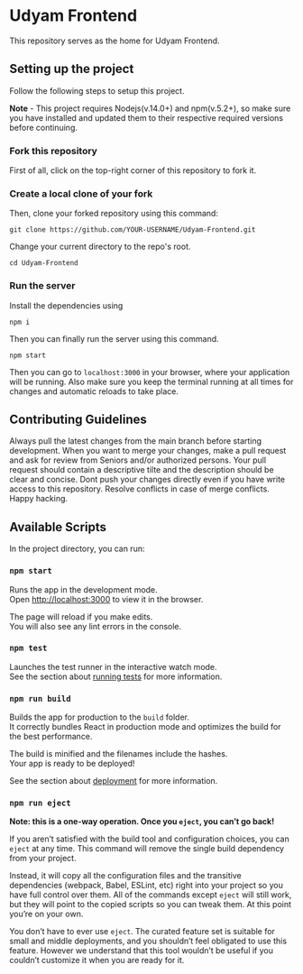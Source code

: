 # Udyam Frontend

This repository serves as the home for Udyam Frontend.


## Setting up the project

Follow the following steps to setup this project.

**Note** - This project requires Nodejs(v.14.0+) and npm(v.5.2+), so make sure you have installed and updated them to their respective required versions before continuing.  


### Fork this repository
First of all, click on the top-right corner of this repository to fork it.


### Create a local clone of your fork
Then, clone your forked repository using this command:
```
git clone https://github.com/YOUR-USERNAME/Udyam-Frontend.git
```

Change your current directory to the repo's root.
```
cd Udyam-Frontend
```


### Run the server

Install the dependencies using
```
npm i
```

Then you can finally run the server using this command.
```
npm start
```

Then you can go to `localhost:3000` in your browser, where your application will be running. Also make sure you keep the terminal running at all times for changes and automatic reloads to take place.

## Contributing Guidelines

Always pull the latest changes from the main branch before starting development. When you want to merge your changes, make a pull request and ask for review from Seniors and/or authorized persons. Your pull request should contain a descriptive tilte and the description should be clear and concise. Dont push your changes directly even if you have write access to this repository. Resolve conflicts in case of merge conflicts. Happy hacking.

## Available Scripts

In the project directory, you can run:

### `npm start`

Runs the app in the development mode.\
Open [http://localhost:3000](http://localhost:3000) to view it in the browser.

The page will reload if you make edits.\
You will also see any lint errors in the console.

### `npm test`

Launches the test runner in the interactive watch mode.\
See the section about [running tests](https://facebook.github.io/create-react-app/docs/running-tests) for more information.

### `npm run build`

Builds the app for production to the `build` folder.\
It correctly bundles React in production mode and optimizes the build for the best performance.

The build is minified and the filenames include the hashes.\
Your app is ready to be deployed!

See the section about [deployment](https://facebook.github.io/create-react-app/docs/deployment) for more information.

### `npm run eject`

**Note: this is a one-way operation. Once you `eject`, you can’t go back!**

If you aren’t satisfied with the build tool and configuration choices, you can `eject` at any time. This command will remove the single build dependency from your project.

Instead, it will copy all the configuration files and the transitive dependencies (webpack, Babel, ESLint, etc) right into your project so you have full control over them. All of the commands except `eject` will still work, but they will point to the copied scripts so you can tweak them. At this point you’re on your own.

You don’t have to ever use `eject`. The curated feature set is suitable for small and middle deployments, and you shouldn’t feel obligated to use this feature. However we understand that this tool wouldn’t be useful if you couldn’t customize it when you are ready for it.
